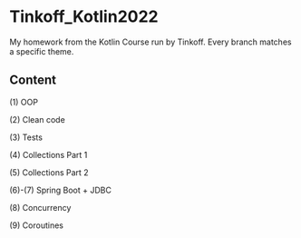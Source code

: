 # Tinkoff_Kotlin2022
My homework from the Kotlin Course run by Tinkoff. 
Every branch matches a specific theme. 

## Content
(1) OOP

(2) Clean code

(3) Tests

(4) Collections Part 1

(5) Collections Part 2

(6)-(7) Spring Boot + JDBC

(8) Concurrency

(9) Coroutines
